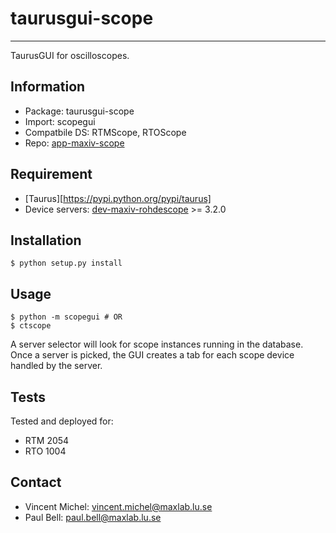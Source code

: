 taurusgui-scope
===============
***

TaurusGUI for oscilloscopes.

Information
-----------

 - Package:       taurusgui-scope
 - Import:        scopegui
 - Compatbile DS: RTMScope, RTOScope
 - Repo:          [app-maxiv-scope][scopegui]

[scopegui]: https://github.com/MaxIV-KitsControls/app-maxiv-scope/

Requirement
-----------

 - [Taurus][https://pypi.python.org/pypi/taurus]
 - Device servers: [dev-maxiv-rohdescope][scopeds] >= 3.2.0

[taurus]:  https://pypi.python.org/pypi/taurus
[scopeds]: https://github.com/MaxIV-KitsControls/dev-maxiv-rohdescope

Installation
------------
    $ python setup.py install

Usage
-----

    $ python -m scopegui # OR
    $ ctscope

A server selector will look for scope instances running in the database.
Once a server is picked, the GUI creates a tab for each scope device 
handled by the server.

Tests
-----

Tested and deployed for:

 - RTM 2054 
 - RTO 1004

Contact
-------

- Vincent Michel: vincent.michel@maxlab.lu.se
- Paul Bell:      paul.bell@maxlab.lu.se
